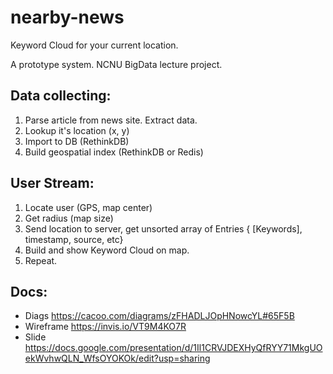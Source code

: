 # nearby-news
Keyword Cloud for your current location.

A prototype system. NCNU BigData lecture project.

## Data collecting:

1. Parse article from news site. Extract data.
2. Lookup it's location (x, y)
3. Import to DB (RethinkDB)
4. Build geospatial index (RethinkDB or Redis)

## User Stream:

1. Locate user (GPS, map center)
2. Get radius (map size)
3. Send location to server, get unsorted array of Entries { [Keywords], timestamp, source, etc}
4. Build and show Keyword Cloud on map.
5. Repeat.


## Docs:
- Diags https://cacoo.com/diagrams/zFHADLJOpHNowcYL#65F5B
- Wireframe https://invis.io/VT9M4KO7R
- Slide https://docs.google.com/presentation/d/1Il1CRVJDEXHyQfRYY71MkgUOekWvhwQLN_WfsOYOKOk/edit?usp=sharing
